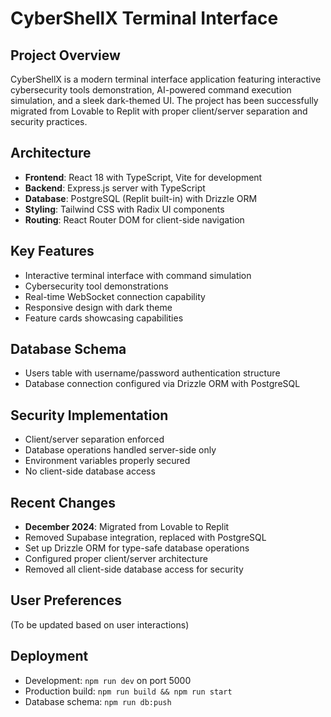 # CyberShellX Terminal Interface

## Project Overview
CyberShellX is a modern terminal interface application featuring interactive cybersecurity tools demonstration, AI-powered command execution simulation, and a sleek dark-themed UI. The project has been successfully migrated from Lovable to Replit with proper client/server separation and security practices.

## Architecture
- **Frontend**: React 18 with TypeScript, Vite for development
- **Backend**: Express.js server with TypeScript
- **Database**: PostgreSQL (Replit built-in) with Drizzle ORM
- **Styling**: Tailwind CSS with Radix UI components
- **Routing**: React Router DOM for client-side navigation

## Key Features
- Interactive terminal interface with command simulation
- Cybersecurity tool demonstrations
- Real-time WebSocket connection capability
- Responsive design with dark theme
- Feature cards showcasing capabilities

## Database Schema
- Users table with username/password authentication structure
- Database connection configured via Drizzle ORM with PostgreSQL

## Security Implementation
- Client/server separation enforced
- Database operations handled server-side only
- Environment variables properly secured
- No client-side database access

## Recent Changes
- **December 2024**: Migrated from Lovable to Replit
- Removed Supabase integration, replaced with PostgreSQL
- Set up Drizzle ORM for type-safe database operations
- Configured proper client/server architecture
- Removed all client-side database access for security

## User Preferences
(To be updated based on user interactions)

## Deployment
- Development: `npm run dev` on port 5000
- Production build: `npm run build && npm run start`
- Database schema: `npm run db:push`
